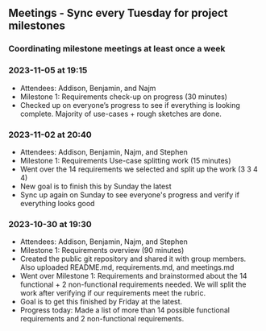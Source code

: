 ## Meetings - Sync every Tuesday for project milestones
### Coordinating milestone meetings at least once a week

### 2023-11-05 at 19:15
- Attendees: Addison, Benjamin, and Najm
- Milestone 1: Requirements check-up on progress (30 minutes)
- <Current attendees> Checked up on everyone’s progress to see if everything is looking complete. Majority of use-cases + rough sketches are done.

### 2023-11-02 at 20:40
- Attendees: Addison, Benjamin, Najm, and Stephen
- Milestone 1: Requirements Use-case splitting work (15 minutes)
- <all> Went over the 14 requirements we selected and split up the work (3 3 4 4)
- New goal is to finish this by Sunday the latest
- Sync up again on Sunday to see everyone's progress and verify if everything looks good

### 2023-10-30 at 19:30
- Attendees: Addison, Benjamin, Najm, and Stephen
- Milestone 1: Requirements overview (90 minutes)
- <Addison> Created the public git repository and shared it with group members. Also uploaded README.md, requirements.md, and meetings.md
- <all> Went over Milestone 1: Requirements and brainstormed about the 14 functional + 2 non-functional requirements needed. We will split the work after verifying if our requirements meet the rubric.
- Goal is to get this finished by Friday at the latest.
- Progress today: Made a list of more than 14 possible functional requirements and 2 non-functional requirements.
